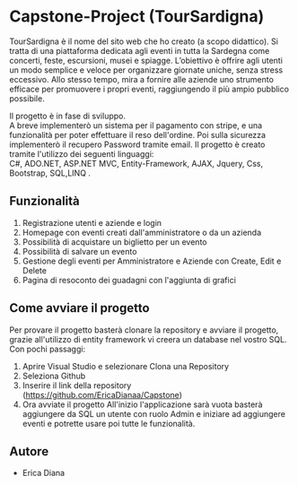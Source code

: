 
# Capstone-Project (TourSardigna)

TourSardigna è il nome del sito web che ho creato (a scopo didattico). Si tratta di una piattaforma dedicata agli eventi in tutta la Sardegna come concerti, feste, escursioni, musei e spiagge. L’obiettivo è offrire agli utenti un modo semplice e veloce per organizzare giornate uniche, senza stress eccessivo. Allo stesso tempo, mira a fornire alle aziende uno strumento efficace per promuovere i propri eventi, raggiungendo il più ampio pubblico possibile.

Il progetto è in fase di sviluppo.   
A breve implementerò un sistema per il pagamento con stripe, e una funzionalità per poter effettuare il reso dell'ordine. Poi sulla sicurezza implementerò il recupero Password tramite email.
Il progetto è creato tramite l'utilizzo dei seguenti linguaggi:     
 C#, ADO.NET, ASP.NET MVC, Entity-Framework, AJAX, Jquery, Css, Bootstrap, SQL,LINQ
 .  


## Funzionalità
1. Registrazione utenti e aziende e login 
2. Homepage con eventi creati dall'amministratore o da un azienda
3. Possibilità di acquistare un biglietto per un evento
4. Possibilità di salvare un evento
5. Gestione degli eventi per Amministratore e Aziende con Create, Edit e Delete
6. Pagina di resoconto dei guadagni con l'aggiunta di grafici

## Come avviare il progetto
Per provare il progetto basterà clonare la repository e avviare il progetto, grazie all'utilizzo di entity framework vi creera un database nel vostro SQL.
Con pochi passaggi: 
1. Aprire Visual Studio e selezionare Clona una Repository
2. Seleziona Github
3. Inserire il link della repository (https://github.com/EricaDianaa/Capstone)
4. Ora avviate il progetto
All'inizio l'applicazione sarà vuota basterà aggiungere da SQL un utente con ruolo Admin  e iniziare ad aggiungere eventi e potrette usare poi tutte le funzionalità.
 

## Autore

- Erica Diana

